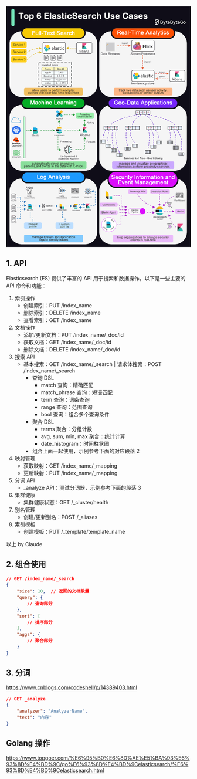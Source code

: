 ![](./ElasticSearch%20Usage%20Case.gif)  

## 1. API
Elasticsearch (ES) 提供了丰富的 API 用于搜索和数据操作。以下是一些主要的 API 命令和功能：
1. 索引操作
   - 创建索引：PUT /index_name
   - 删除索引：DELETE /index_name
   - 查看索引：GET /index_name
2. 文档操作
   - 添加/更新文档：PUT /index_name/_doc/id
   - 获取文档：GET /index_name/_doc/id
   - 删除文档：DELETE /index_name/_doc/id
3. 搜索 API
   - 基本搜索：GET /index_name/_search | 请求体搜索：POST /index_name/_search
     - 查询 DSL
       - match 查询：精确匹配
       - match_phrase 查询：短语匹配
       - term 查询：词条查询
       - range 查询：范围查询
       - bool 查询：组合多个查询条件
     - 聚合 DSL
       - terms 聚合：分组计数
       - avg, sum, min, max 聚合：统计计算
       - date_histogram：时间柱状图
     - 组合上面一起使用，示例参考下面的对应段落 2
4. 映射管理
   - 获取映射：GET /index_name/_mapping
   - 更新映射：PUT /index_name/_mapping
5. 分词 API
   - _analyze API：测试分词器，示例参考下面的段落 3
6. 集群健康
   - 集群健康状态：GET /_cluster/health
7. 别名管理
   - 创建/更新别名：POST /_aliases
8. 索引模板
   - 创建模板：PUT /_template/template_name

以上 by Claude  

## 2. 组合使用
```json
// GET /index_name/_search
{
    "size": 10,  // 返回的文档数量
    "query": {
        // 查询部分
    },
    "sort": [
        // 排序部分
    ],
    "aggs": {
        // 聚合部分
    }
}
```

## 3. 分词
https://www.cnblogs.com/codeshell/p/14389403.html  
```json
// GET _analyze
{
    "analyzer": "AnalyzerName",
    "text": "内容"
}
```

## Golang 操作
https://www.topgoer.com/%E6%95%B0%E6%8D%AE%E5%BA%93%E6%93%8D%E4%BD%9C/go%E6%93%8D%E4%BD%9Celasticsearch/%E6%93%8D%E4%BD%9Celasticsearch.html  
